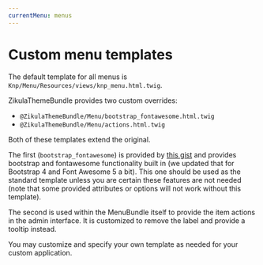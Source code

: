 ```yaml
---
currentMenu: menus
---
```

# Custom menu templates

The default template for all menus is `Knp/Menu/Resources/views/knp_menu.html.twig`.

ZikulaThemeBundle provides two custom overrides:

- `@ZikulaThemeBundle/Menu/bootstrap_fontawesome.html.twig`
- `@ZikulaThemeBundle/Menu/actions.html.twig`

Both of these templates extend the original.

The first (`bootstrap_fontawesome`) is provided by [this gist](https://gist.github.com/nateevans/9958390)
and provides bootstrap and fontawesome functionality built in (we updated that for Bootstrap 4 and Font Awesome 5 a bit).
This one should be used as the standard template unless you are certain these features are not needed
(note that some provided attributes or options will not work without this template).

The second is used within the MenuBundle itself to provide the item actions in the admin
interface. It is customized to remove the label and provide a tooltip instead.

You may customize and specify your own template as needed for your custom application.
